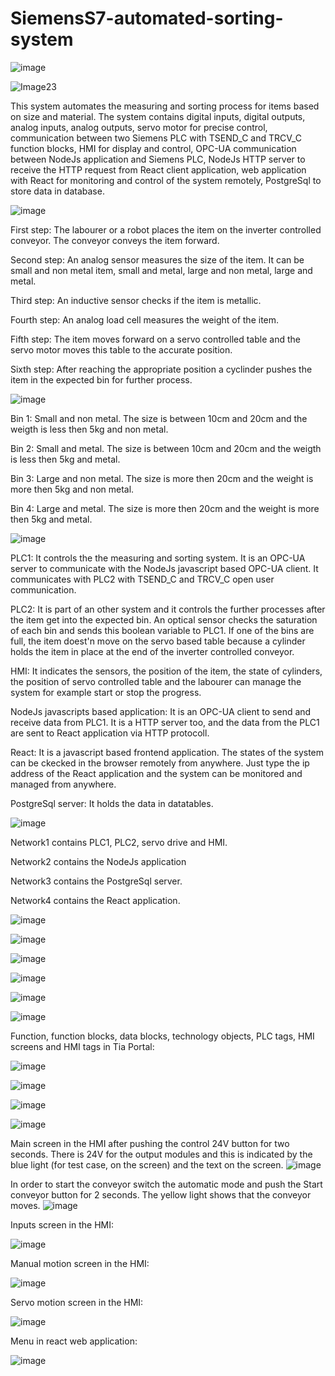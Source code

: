 # SiemensS7-automated-sorting-system

![image](https://github.com/user-attachments/assets/6428dd24-0d1b-4717-aa35-aaa21168ee71)



![Image23](https://github.com/user-attachments/assets/17e363b3-a777-49f8-b201-68dbf8b8c63c)


This system automates the measuring and sorting process for items based on size and material. The system contains digital inputs, digital outputs, analog inputs, analog outputs, servo motor for precise control, communication between two Siemens PLC with TSEND_C and TRCV_C function blocks, HMI for display and control, OPC-UA communication between NodeJs application and Siemens PLC, NodeJs HTTP server to receive the HTTP request from React client application, web application with React for monitoring and control of the system remotely, PostgreSql to store data in database.

![image](https://github.com/user-attachments/assets/299110dd-fee4-43ca-92d7-b0f2a4fba107)


First step: The labourer or a robot places the item on the inverter controlled conveyor. The conveyor conveys the item forward.

Second step: An analog sensor measures the size of the item. It can be small and non metal item, small and metal, large and non metal, large and metal.

Third step: An inductive sensor checks if the item is metallic.

Fourth step: An analog load cell measures the weight of the item.

Fifth step: The item moves forward on a servo controlled table and the servo motor moves this table to the accurate position.

Sixth step: After reaching the appropriate position a cyclinder pushes the item in the expected bin for further process.

![image](https://github.com/user-attachments/assets/3dba5d68-63f3-4a0c-854e-e54f818e60fd)


Bin 1:	Small and non metal. The size is between 10cm and 20cm and the weigth is less then 5kg and non metal.

Bin 2:	Small and metal. The size is between 10cm and 20cm and the weigth is less then 5kg and metal.

Bin 3:	Large and non metal. The size is more then 20cm and the weight is more then 5kg and non metal.

Bin 4:	Large and metal. The size is more then 20cm and the weight is more then 5kg and metal.


![image](https://github.com/user-attachments/assets/884ace3b-d37e-4754-8750-5ad7aa9c4aeb)


PLC1: It controls the the measuring and sorting system. It is an OPC-UA server to communicate with the NodeJs javascript based OPC-UA client. It communicates with PLC2 with TSEND_C and TRCV_C open user communication.

PLC2: It is part of an other system and it controls the further processes after the item get into the expected bin. An optical sensor checks the saturation of each bin and sends this boolean variable to PLC1. If one of the bins are full, the item doest'n move on the servo based table because a cylinder holds the item in place at the end of the inverter controlled conveyor.

HMI: It indicates the sensors, the position of the item, the state of cylinders, the position of servo controlled table and the labourer can manage the system for example start or stop the progress.

NodeJs javascripts based application: It is an OPC-UA client to send and receive data from PLC1. It is a HTTP server too, and the data from the PLC1 are sent to React application via HTTP protocoll.

React: It is a javascript based frontend application. The states of the system can be ckecked in the browser remotely from anywhere. Just type the ip address of the React application and the system can be monitored and managed from anywhere.

PostgreSql server: It holds the data in datatables.

![image](https://github.com/user-attachments/assets/b5af0f9d-c7bf-4b7a-8ef0-4eae5113bfa6)


Network1 contains PLC1, PLC2, servo drive and HMI.

Network2 contains the NodeJs application

Network3 contains the PostgreSql server.

Network4 contains the React application.

![image](https://github.com/user-attachments/assets/c6fa57cf-2367-4d0c-872f-12f5ee897fe5)

![image](https://github.com/user-attachments/assets/e4d9956c-7da2-42ef-ad3e-463fb4dbc924)

![image](https://github.com/user-attachments/assets/76baa081-a7ec-4f08-adf6-6c8e844b9621)

![image](https://github.com/user-attachments/assets/64882e8a-e933-4e6c-8e7a-f088d039b6d0)

![image](https://github.com/user-attachments/assets/c297853b-4e4d-4392-8f76-1fbe626f571d)

![image](https://github.com/user-attachments/assets/dea1ace9-7fbb-4e59-b6f6-0c3d5a3d7bac)

Function, function blocks, data blocks, technology objects, PLC tags, HMI screens and HMI tags in Tia Portal:

![image](https://github.com/user-attachments/assets/306b5f35-6e97-4340-875d-90b84b3e2b87)

![image](https://github.com/user-attachments/assets/975c3008-fe8c-4acb-ba3a-bd6f38ce2415)

![image](https://github.com/user-attachments/assets/360b23d1-d1c8-45ad-a588-7721426fa7a7)

![image](https://github.com/user-attachments/assets/81507abf-7ff2-4c2a-a6c5-6f744a580be7)


Main screen in the HMI after pushing the control 24V button for two seconds. There is 24V for the output modules and this is indicated by the blue light (for test case, on the screen) and the text on the screen.
![image](https://github.com/user-attachments/assets/dd25bc95-6584-40f5-9dc3-69c2ef591286)

In order to start the conveyor switch the automatic mode and push the Start conveyor button for 2 seconds. The yellow light shows that the conveyor moves.
![image](https://github.com/user-attachments/assets/0677035c-d478-4201-bcbb-e94b4baf1efb)


Inputs screen in the HMI:

![image](https://github.com/user-attachments/assets/d57d7fa9-01aa-42c1-8eed-f6b5ce46c9d2)

Manual motion screen in the HMI:

![image](https://github.com/user-attachments/assets/a4c05caf-f822-4038-885b-883a150f6617)

Servo motion screen in the HMI:

![image](https://github.com/user-attachments/assets/dcd7db7b-f0f0-4d5c-97d2-4fa722bde0c0)

Menu in react web application:

![image](https://github.com/user-attachments/assets/9eb436e0-f119-4e9e-8563-3abbf0c77789)























